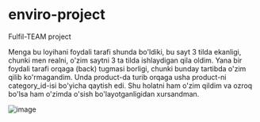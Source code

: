 # enviro-project
Fulfil-TEAM project

Menga bu loyihani foydali tarafi shunda bo'ldiki, bu sayt 3 tilda ekanligi, chunki men realni, o'zim saytni 3 ta tilda ishlaydigan qila oldim. Yana bir foydali tarafi orqaga (back) tugmasi borligi, chunki bunday tartibda o'zim qilib ko'rmagandim. Unda product-da turib orqaga usha product-ni category_id-isi bo'yicha qaytish edi. Shu holatni ham o'zim qildim va ozroq bo'lsa ham o'zimda o'sish bo'layotganligidan xursandman.

![image](https://user-images.githubusercontent.com/91982815/201281525-52128342-4078-4f25-8d0a-9a41a46bb708.png)
